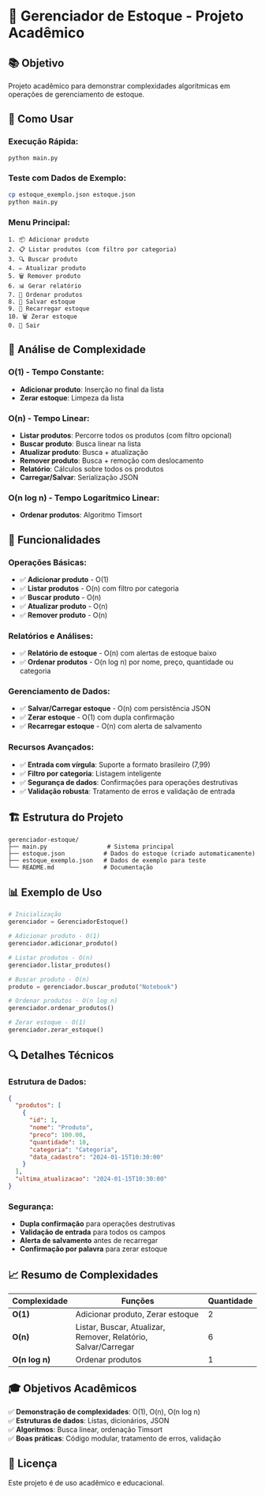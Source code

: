 # 🏪 Gerenciador de Estoque - Projeto Acadêmico

## 📚 Objetivo
Projeto acadêmico para demonstrar complexidades algorítmicas em operações de gerenciamento de estoque.

## 🚀 Como Usar

### **Execução Rápida:**
```bash
python main.py
```

### **Teste com Dados de Exemplo:**
```bash
cp estoque_exemplo.json estoque.json
python main.py
```

### **Menu Principal:**
```
1. 📦 Adicionar produto
2. 📋 Listar produtos (com filtro por categoria)
3. 🔍 Buscar produto
4. ✏️ Atualizar produto
5. 🗑️ Remover produto
6. 📊 Gerar relatório
7. 🔄 Ordenar produtos
8. 💾 Salvar estoque
9. 🔄 Recarregar estoque
10. 🗑️ Zerar estoque
0. 🚪 Sair
```

## 🎯 Análise de Complexidade

### **O(1) - Tempo Constante:**
- **Adicionar produto**: Inserção no final da lista
- **Zerar estoque**: Limpeza da lista

### **O(n) - Tempo Linear:**
- **Listar produtos**: Percorre todos os produtos (com filtro opcional)
- **Buscar produto**: Busca linear na lista
- **Atualizar produto**: Busca + atualização
- **Remover produto**: Busca + remoção com deslocamento
- **Relatório**: Cálculos sobre todos os produtos
- **Carregar/Salvar**: Serialização JSON

### **O(n log n) - Tempo Logarítmico Linear:**
- **Ordenar produtos**: Algoritmo Timsort

## 🔧 Funcionalidades

### **Operações Básicas:**
- ✅ **Adicionar produto** - O(1)
- ✅ **Listar produtos** - O(n) com filtro por categoria
- ✅ **Buscar produto** - O(n)
- ✅ **Atualizar produto** - O(n)
- ✅ **Remover produto** - O(n)

### **Relatórios e Análises:**
- ✅ **Relatório de estoque** - O(n) com alertas de estoque baixo
- ✅ **Ordenar produtos** - O(n log n) por nome, preço, quantidade ou categoria

### **Gerenciamento de Dados:**
- ✅ **Salvar/Carregar estoque** - O(n) com persistência JSON
- ✅ **Zerar estoque** - O(1) com dupla confirmação
- ✅ **Recarregar estoque** - O(n) com alerta de salvamento

### **Recursos Avançados:**
- ✅ **Entrada com vírgula**: Suporte a formato brasileiro (7,99)
- ✅ **Filtro por categoria**: Listagem inteligente
- ✅ **Segurança de dados**: Confirmações para operações destrutivas
- ✅ **Validação robusta**: Tratamento de erros e validação de entrada

## 🏗️ Estrutura do Projeto

```
gerenciador-estoque/
├── main.py                 # Sistema principal
├── estoque.json           # Dados do estoque (criado automaticamente)
├── estoque_exemplo.json   # Dados de exemplo para teste
└── README.md              # Documentação
```

## 📊 Exemplo de Uso

```python
# Inicialização
gerenciador = GerenciadorEstoque()

# Adicionar produto - O(1)
gerenciador.adicionar_produto()

# Listar produtos - O(n)
gerenciador.listar_produtos()

# Buscar produto - O(n)
produto = gerenciador.buscar_produto("Notebook")

# Ordenar produtos - O(n log n)
gerenciador.ordenar_produtos()

# Zerar estoque - O(1)
gerenciador.zerar_estoque()
```

## 🔍 Detalhes Técnicos

### **Estrutura de Dados:**
```json
{
  "produtos": [
    {
      "id": 1,
      "nome": "Produto",
      "preco": 100.00,
      "quantidade": 10,
      "categoria": "Categoria",
      "data_cadastro": "2024-01-15T10:30:00"
    }
  ],
  "ultima_atualizacao": "2024-01-15T10:30:00"
}
```

### **Segurança:**
- **Dupla confirmação** para operações destrutivas
- **Validação de entrada** para todos os campos
- **Alerta de salvamento** antes de recarregar
- **Confirmação por palavra** para zerar estoque

## 📈 Resumo de Complexidades

| Complexidade | Funções | Quantidade |
|--------------|---------|------------|
| **O(1)** | Adicionar produto, Zerar estoque | 2 |
| **O(n)** | Listar, Buscar, Atualizar, Remover, Relatório, Salvar/Carregar | 6 |
| **O(n log n)** | Ordenar produtos | 1 |

## 🎓 Objetivos Acadêmicos

✅ **Demonstração de complexidades**: O(1), O(n), O(n log n)  
✅ **Estruturas de dados**: Listas, dicionários, JSON  
✅ **Algoritmos**: Busca linear, ordenação Timsort  
✅ **Boas práticas**: Código modular, tratamento de erros, validação  


## 📝 Licença
Este projeto é de uso acadêmico e educacional.
